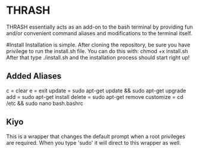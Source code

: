 # THRASH

THRASH essentially acts as an add-on to the bash terminal by providing fun and/or convenient command aliases and modifications to the terminal itself.

#Install
Installation is simple. After cloning the repository, be sure you have privilege to run the install.sh file.
You can do this with: chmod +x install.sh
After that type ./install.sh and the installation process should start right up!

## Added Aliases
c = clear
e = exit
update = sudo apt-get update && sudo apt-get upgrade
add = sudo apt-get install
delete = sudo apt-get remove
customize = cd /etc && sudo nano bash.bashrc


## Kiyo
This is a wrapper that changes the default prompt when a root privileges are required. When you type 'sudo' it will direct to this wrapper as well.


